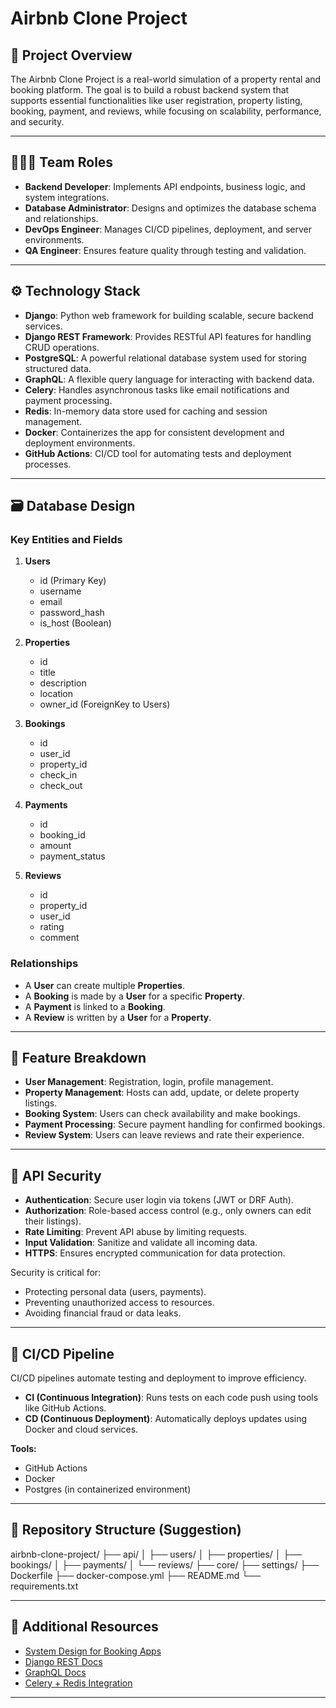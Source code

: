 # Airbnb Clone Project

## 🚀 Project Overview
The Airbnb Clone Project is a real-world simulation of a property rental and booking platform. The goal is to build a robust backend system that supports essential functionalities like user registration, property listing, booking, payment, and reviews, while focusing on scalability, performance, and security.

---

## 🧑‍🤝‍🧑 Team Roles

- **Backend Developer**: Implements API endpoints, business logic, and system integrations.
- **Database Administrator**: Designs and optimizes the database schema and relationships.
- **DevOps Engineer**: Manages CI/CD pipelines, deployment, and server environments.
- **QA Engineer**: Ensures feature quality through testing and validation.

---

## ⚙️ Technology Stack

- **Django**: Python web framework for building scalable, secure backend services.
- **Django REST Framework**: Provides RESTful API features for handling CRUD operations.
- **PostgreSQL**: A powerful relational database system used for storing structured data.
- **GraphQL**: A flexible query language for interacting with backend data.
- **Celery**: Handles asynchronous tasks like email notifications and payment processing.
- **Redis**: In-memory data store used for caching and session management.
- **Docker**: Containerizes the app for consistent development and deployment environments.
- **GitHub Actions**: CI/CD tool for automating tests and deployment processes.

---

## 🗃️ Database Design

### Key Entities and Fields

1. **Users**
   - id (Primary Key)
   - username
   - email
   - password_hash
   - is_host (Boolean)

2. **Properties**
   - id
   - title
   - description
   - location
   - owner_id (ForeignKey to Users)

3. **Bookings**
   - id
   - user_id
   - property_id
   - check_in
   - check_out

4. **Payments**
   - id
   - booking_id
   - amount
   - payment_status

5. **Reviews**
   - id
   - property_id
   - user_id
   - rating
   - comment

### Relationships

- A **User** can create multiple **Properties**.
- A **Booking** is made by a **User** for a specific **Property**.
- A **Payment** is linked to a **Booking**.
- A **Review** is written by a **User** for a **Property**.

---

## 🧩 Feature Breakdown

- **User Management**: Registration, login, profile management.
- **Property Management**: Hosts can add, update, or delete property listings.
- **Booking System**: Users can check availability and make bookings.
- **Payment Processing**: Secure payment handling for confirmed bookings.
- **Review System**: Users can leave reviews and rate their experience.

---

## 🔐 API Security

- **Authentication**: Secure user login via tokens (JWT or DRF Auth).
- **Authorization**: Role-based access control (e.g., only owners can edit their listings).
- **Rate Limiting**: Prevent API abuse by limiting requests.
- **Input Validation**: Sanitize and validate all incoming data.
- **HTTPS**: Ensures encrypted communication for data protection.

Security is critical for:
- Protecting personal data (users, payments).
- Preventing unauthorized access to resources.
- Avoiding financial fraud or data leaks.

---

## 🔁 CI/CD Pipeline

CI/CD pipelines automate testing and deployment to improve efficiency.

- **CI (Continuous Integration)**: Runs tests on each code push using tools like GitHub Actions.
- **CD (Continuous Deployment)**: Automatically deploys updates using Docker and cloud services.

**Tools:**
- GitHub Actions
- Docker
- Postgres (in containerized environment)

---

## 📁 Repository Structure (Suggestion)

airbnb-clone-project/
├── api/
│ ├── users/
│ ├── properties/
│ ├── bookings/
│ ├── payments/
│ └── reviews/
├── core/
├── settings/
├── Dockerfile
├── docker-compose.yml
├── README.md
└── requirements.txt


---

## 🧠 Additional Resources

- [System Design for Booking Apps](https://www.educative.io/courses/grokking-modern-system-design-interview-for-engineers-managers)
- [Django REST Docs](https://www.django-rest-framework.org/)
- [GraphQL Docs](https://graphql.org/learn/)
- [Celery + Redis Integration](https://docs.celeryq.dev/en/stable/)

---

